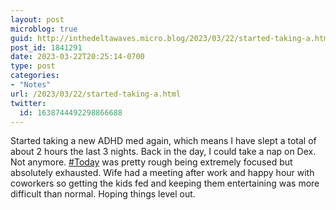```yaml
---
layout: post
microblog: true
guid: http://inthedeltawaves.micro.blog/2023/03/22/started-taking-a.html
post_id: 1841291
date: 2023-03-22T20:25:14-0700
type: post
categories:
- "Notes"
url: /2023/03/22/started-taking-a.html
twitter:
  id: 1638744492298866688
---
```

<p>Started taking a new ADHD med again, which means I have slept a total of about 2 hours the last 3 nights. Back in the day, I could take a nap on Dex. Not anymore. <a href="https://mastodon.social/tags/Today" class="mention hashtag" rel="tag">#<span>Today</span></a> was pretty rough being extremely focused but absolutely exhausted. Wife had a meeting after work and happy hour with coworkers so getting the kids fed and keeping them entertaining was more difficult than normal.  Hoping things level out.</p>
